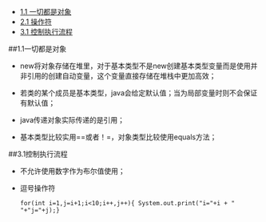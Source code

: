 * [1.1 一切都是对象](#1.1)
* [2.1 操作符](#2.1)
* [3.1 控制执行流程](#3.1)


##1.1一切都是对象

 - new将对象存储在堆里，对于基本类型不是new创建基本类型变量而是使用并非引用的创建自动变量，这个变量直接存储在堆栈中更加高效；
 
 - 若类的某个成员是基本类型，java会给定默认值；当为局部变量时则不会保证有默认值；
 
 - java传递对象实际传递的是引用；
 
 - 基本类型比较实用==或者！=，对象类型比较使用equals方法；


##3.1控制执行流程

- 不允许使用数字作为布尔值使用；

- 逗号操作符

    `for(int i=1,j=i+1;i<10;i++,j++){
			System.out.print("i="+i + " "+"j="+j);}`
